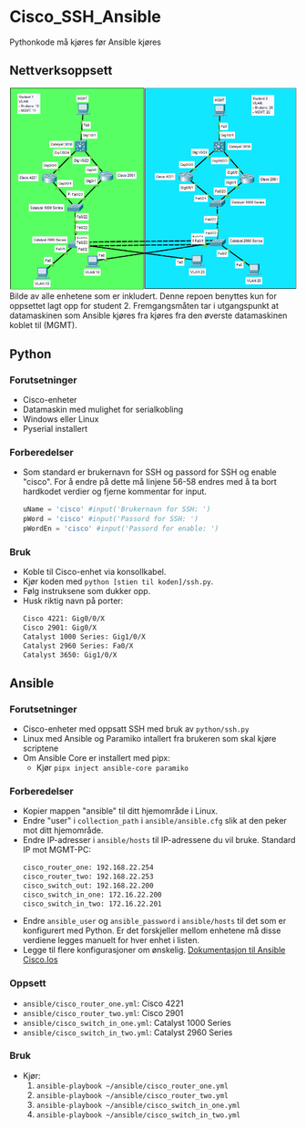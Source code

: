 # Cisco_SSH_Ansible
Pythonkode må kjøres før Ansible kjøres

## Nettverksoppsett
![Nettverk i Cisco Packet Tracer (images/network.png)](https://github.com/amalsen/Cisco_SSH_Ansible/blob/main/images/network.png "Nettverk i Cisco Packet Tracer")
Bilde av alle enhetene som er inkludert. Denne repoen benyttes kun for oppsettet lagt opp for student 2. Fremgangsmåten tar i utgangspunkt at datamaskinen som Ansible kjøres fra kjøres fra den øverste datamaskinen koblet til (MGMT).

## Python
### Forutsetninger
- Cisco-enheter
- Datamaskin med mulighet for serialkobling
- Windows eller Linux
- Pyserial installert
### Forberedelser
- Som standard er brukernavn for SSH og passord for SSH og enable "cisco".
  For å endre på dette må linjene 56-58 endres med å ta bort hardkodet verdier og fjerne kommentar for input.
  ```python
  uName = 'cisco' #input('Brukernavn for SSH: ')
  pWord = 'cisco' #input('Passord for SSH: ')
  pWordEn = 'cisco' #input('Passord for enable: ')
  ```
### Bruk
- Koble til Cisco-enhet via konsollkabel.
- Kjør koden med `python [stien til koden]/ssh.py`.
- Følg instruksene som dukker opp.
- Husk riktig navn på porter:
  ```
  Cisco 4221: Gig0/0/X
  Cisco 2901: Gig0/X
  Catalyst 1000 Series: Gig1/0/X
  Catalyst 2960 Series: Fa0/X
  Catalyst 3650: Gig1/0/X
  ```

## Ansible
### Forutsetninger
- Cisco-enheter med oppsatt SSH med bruk av `python/ssh.py`
- Linux med Ansible og Paramiko intallert fra brukeren som skal kjøre scriptene
- Om Ansible Core er installert med pipx:
  - Kjør `pipx inject ansible-core paramiko`
### Forberedelser
- Kopier mappen "ansible" til ditt hjemområde i Linux.
- Endre "user" i `collection_path` i `ansible/ansible.cfg` slik at den peker mot ditt hjemområde.
- Endre IP-adresser i `ansible/hosts` til IP-adressene du vil bruke.
  Standard IP mot MGMT-PC:
  ```
  cisco_router_one: 192.168.22.254
  cisco_router_two: 192.168.22.253
  cisco_switch_out: 192.168.22.200
  cisco_switch_in_one: 172.16.22.200
  cisco_switch_in_two: 172.16.22.201
  ```
- Endre `ansible_user` og `ansible_password` i `ansible/hosts` til det som er konfigurert med Python. Er det forskjeller mellom enhetene må disse verdiene legges manuelt for hver enhet i listen.
- Legge til flere konfigurasjoner om ønskelig. [Dokumentasjon til Ansible Cisco.Ios](https://docs.ansible.com/ansible/latest/collections/cisco/ios/index.html)
### Oppsett
- `ansible/cisco_router_one.yml`: Cisco 4221
- `ansible/cisco_router_two.yml`: Cisco 2901
- `ansible/cisco_switch_in_one.yml`: Catalyst 1000 Series
- `ansible/cisco_switch_in_two.yml`: Catalyst 2960 Series
### Bruk
- Kjør:
  1. `ansible-playbook ~/ansible/cisco_router_one.yml`
  2. `ansible-playbook ~/ansible/cisco_router_two.yml`
  3. `ansible-playbook ~/ansible/cisco_switch_in_one.yml`
  4. `ansible-playbook ~/ansible/cisco_switch_in_two.yml`